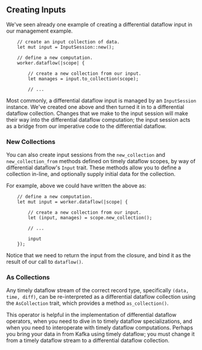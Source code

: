 ## Creating Inputs

We've seen already one example of creating a differential dataflow input in our management example.

```rust,ignore
    // create an input collection of data.
    let mut input = InputSession::new();

    // define a new computation.
    worker.dataflow(|scope| {

        // create a new collection from our input.
        let manages = input.to_collection(scope);

        // ...
```

Most commonly, a differential dataflow input is managed by an `InputSession` instance. We've created one above and then turned it in to a differential dataflow collection. Changes that we make to the input session will make their way into the differential dataflow computation; the input session acts as a bridge from our imperative code to the differential dataflow.

### New Collections

You can also create input sessions from the `new_collection` and `new_collection_from` methods defined on timely dataflow scopes, by way of differential dataflow's `Input` trait. These methods allow you to define a collection in-line, and optionally supply initial data for the collection.

For example, above we could have written the above as:

```rust,ignore
    // define a new computation.
    let mut input = worker.dataflow(|scope| {

        // create a new collection from our input.
        let (input, manages) = scope.new_collection();

        // ...

        input
    });
```

Notice that we need to return the input from the closure, and bind it as the result of our call to `dataflow()`.

### As Collections

Any timely dataflow stream of the correct record type, specifically `(data, time, diff)`, can be re-interpreted as a differential dataflow collection using the `AsCollection` trait, which provides a method `as_collection()`.

This operator is helpful in the implementation of differential dataflow operators, when you need to dive in to timely dataflow specializations, and when you need to interoperate with timely dataflow computations. Perhaps you bring your data in from Kafka using timely dataflow; you must change it from a timely dataflow stream to a differential dataflow collection.
